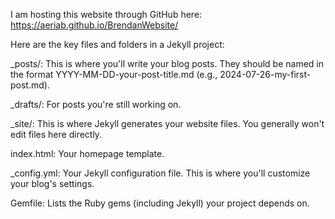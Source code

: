 I am hosting this website through GitHub here:
https://aeriab.github.io/BrendanWebsite/





Here are the key files and folders in a Jekyll project:

  _posts/: This is where you'll write your blog posts. They should be named in the format YYYY-MM-DD-your-post-title.md (e.g., 2024-07-26-my-first-post.md).
  
  _drafts/: For posts you're still working on.
  
  _site/: This is where Jekyll generates your website files. You generally won't edit files here directly.
  
  index.html: Your homepage template.
  
  _config.yml: Your Jekyll configuration file. This is where you'll customize your blog's settings.
  
  Gemfile: Lists the Ruby gems (including Jekyll) your project depends on.
  
  

